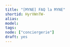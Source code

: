 ```yaml
---
title: "[MYNE] FAQ la MYNE"
shortid: HyrVWnTW-
alias:
model:
tags:
node: ["conciergerie"]
draft: yes
---
```

